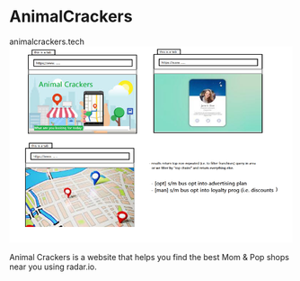 # AnimalCrackers
animalcrackers.tech
![](animalcracker.png)

Animal Crackers is a website that helps you find the best Mom & Pop shops near you using radar.io.
